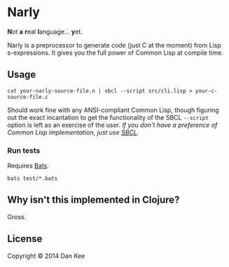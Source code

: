Narly
=====

**N**ot **a** **r**eal **l**anguage... **y**et.

Narly is a preprocessor to generate code (just C at the moment) from
Lisp s-expressions.  It gives you the full power of Common Lisp at
compile time.

Usage
-----

    cat your-narly-source-file.n | sbcl --script src/cli.lisp > your-c-source-file.c

Should work fine with any ANSI-compliant Common Lisp, though figuring
out the exact incantation to get the functionality of the SBCL
`--script` option is left as an exercise of the user.  *If you don't
have a preference of Common Lisp implementation, just use
[SBCL](http://www.sbcl.org/).*

### Run tests ###

Requires [Bats](https://github.com/sstephenson/bats).

    bats test/*.bats

Why isn't this implemented in Clojure?
--------------------------------------

Gross.

License
-------

Copyright © 2014 Dan Kee

